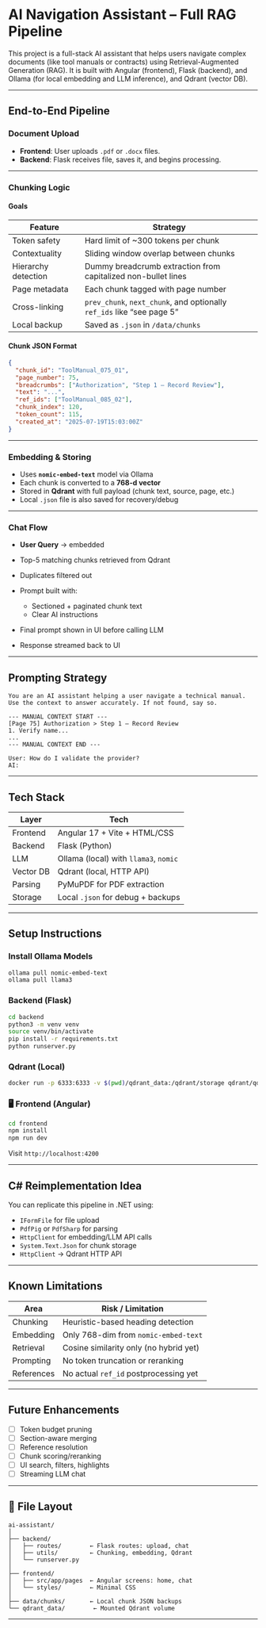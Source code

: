 # AI Navigation Assistant – Full RAG Pipeline

This project is a full-stack AI assistant that helps users navigate complex documents (like tool manuals or contracts) using Retrieval-Augmented Generation (RAG). It is built with Angular (frontend), Flask (backend), and Ollama (for local embedding and LLM inference), and Qdrant (vector DB).

---

## End-to-End Pipeline

### Document Upload

* **Frontend**: User uploads `.pdf` or `.docx` files.
* **Backend**: Flask receives file, saves it, and begins processing.

---

###  Chunking Logic

#### Goals

| Feature             | Strategy                                                               |
| ------------------- | ---------------------------------------------------------------------- |
| Token safety        | Hard limit of \~300 tokens per chunk                                   |
| Contextuality       | Sliding window overlap between chunks                                  |
| Hierarchy detection | Dummy breadcrumb extraction from capitalized non-bullet lines          |
| Page metadata       | Each chunk tagged with page number                                     |
| Cross-linking       | `prev_chunk`, `next_chunk`, and optionally `ref_ids` like “see page 5” |
| Local backup        | Saved as `.json` in `/data/chunks`                                     |

#### Chunk JSON Format

```json
{
  "chunk_id": "ToolManual_075_01",
  "page_number": 75,
  "breadcrumbs": ["Authorization", "Step 1 – Record Review"],
  "text": "...",
  "ref_ids": ["ToolManual_085_02"],
  "chunk_index": 120,
  "token_count": 115,
  "created_at": "2025-07-19T15:03:00Z"
}
```

---

###  Embedding & Storing

* Uses **`nomic-embed-text`** model via Ollama
* Each chunk is converted to a **768-d vector**
* Stored in **Qdrant** with full payload (chunk text, source, page, etc.)
* Local `.json` file is also saved for recovery/debug

---

### Chat Flow

* **User Query** → embedded
* Top-5 matching chunks retrieved from Qdrant
* Duplicates filtered out
* Prompt built with:

  * Sectioned + paginated chunk text
  * Clear AI instructions
* Final prompt shown in UI before calling LLM
* Response streamed back to UI

---

## Prompting Strategy

```text
You are an AI assistant helping a user navigate a technical manual.
Use the context to answer accurately. If not found, say so.

--- MANUAL CONTEXT START ---
[Page 75] Authorization > Step 1 – Record Review
1. Verify name...
...
--- MANUAL CONTEXT END ---

User: How do I validate the provider?
AI:
```

---

## Tech Stack

| Layer     | Tech                                  |
| --------- | ------------------------------------- |
| Frontend  | Angular 17 + Vite + HTML/CSS          |
| Backend   | Flask (Python)                        |
| LLM       | Ollama (local) with `llama3`, `nomic` |
| Vector DB | Qdrant (local, HTTP API)              |
| Parsing   | PyMuPDF for PDF extraction            |
| Storage   | Local `.json` for debug + backups     |

---

## Setup Instructions

### Install Ollama Models

```bash
ollama pull nomic-embed-text
ollama pull llama3
```

### Backend (Flask)

```bash
cd backend
python3 -m venv venv
source venv/bin/activate
pip install -r requirements.txt
python runserver.py
```

### Qdrant (Local)

```bash
docker run -p 6333:6333 -v $(pwd)/qdrant_data:/qdrant/storage qdrant/qdrant
```

### 🖥️ Frontend (Angular)

```bash
cd frontend
npm install
npm run dev
```

Visit `http://localhost:4200`

---

## C# Reimplementation Idea

You can replicate this pipeline in .NET using:

* `IFormFile` for file upload
* `PdfPig` or `PdfSharp` for parsing
* `HttpClient` for embedding/LLM API calls
* `System.Text.Json` for chunk storage
* `HttpClient` → Qdrant HTTP API

---

## Known Limitations

| Area       | Risk / Limitation                      |
| ---------- | -------------------------------------- |
| Chunking   | Heuristic-based heading detection      |
| Embedding  | Only 768-dim from `nomic-embed-text`   |
| Retrieval  | Cosine similarity only (no hybrid yet) |
| Prompting  | No token truncation or reranking       |
| References | No actual `ref_id` postprocessing yet  |

---

## Future Enhancements

* [ ] Token budget pruning
* [ ] Section-aware merging
* [ ] Reference resolution
* [ ] Chunk scoring/reranking
* [ ] UI search, filters, highlights
* [ ] Streaming LLM chat

---

## 📂 File Layout

```
ai-assistant/
│
├── backend/
│   ├── routes/        ← Flask routes: upload, chat
│   ├── utils/         ← Chunking, embedding, Qdrant
│   └── runserver.py
│
├── frontend/
│   ├── src/app/pages  ← Angular screens: home, chat
│   └── styles/        ← Minimal CSS
│
├── data/chunks/       ← Local chunk JSON backups
└── qdrant_data/        ← Mounted Qdrant volume
```

---


